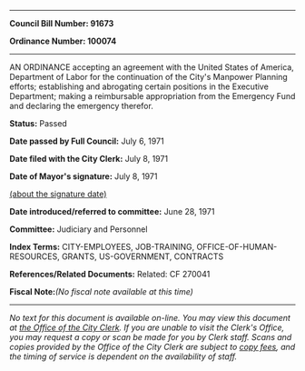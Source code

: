 

********

**Council Bill Number: 91673**
   
**Ordinance Number: 100074**
********

 AN ORDINANCE accepting an agreement with the United States of America, Department of Labor for the continuation of the City's Manpower Planning efforts; establishing and abrogating certain positions in the Executive Department; making a reimbursable appropriation from the Emergency Fund and declaring the emergency therefor.

**Status:** Passed
   
**Date passed by Full Council:** July 6, 1971
   
**Date filed with the City Clerk:** July 8, 1971
   
**Date of Mayor's signature:** July 8, 1971
   
[(about the signature date)](/~public/approvaldate.htm)
   
   
   
**Date introduced/referred to committee:** June 28, 1971
   
**Committee:** Judiciary and Personnel
   
   
**Index Terms:** CITY-EMPLOYEES, JOB-TRAINING, OFFICE-OF-HUMAN-RESOURCES, GRANTS, US-GOVERNMENT, CONTRACTS

**References/Related Documents:** Related: CF 270041

**Fiscal Note:**_(No fiscal note available at this time)_
********

_No text for this document is available on-line. You may view this document at [the Office of the City Clerk](http://www.seattle.gov/leg/clerk/contactUs.htm). If you are unable to visit the Clerk's Office, you may request a copy or scan be made for you by Clerk staff. Scans and copies provided by the Office of the City Clerk are subject to [copy fees](http://clerk.seattle.gov/~public/clerkfees.htm), and the timing of service is dependent on the availability of staff._

